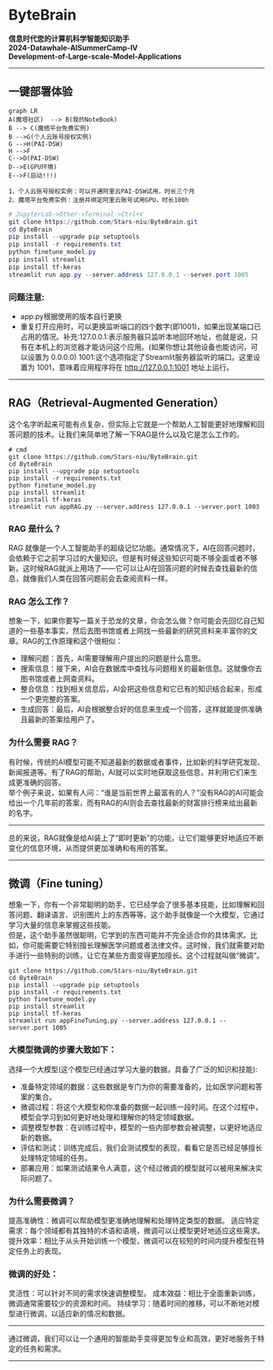 # **ByteBrain**

**信息时代您的计算机科学智能知识助手  
2024-Datawhale-AISummerCamp-IV   
Development-of-Large-scale-Model-Applications**

---

## 一键部署体验

```mermaid
graph LR
A(魔塔社区)  --> B(我的NoteBook)
B --> C(魔搭平台免费实例)
B -->G(个人云账号授权实例)
G -->H(PAI-DSW)
H -->F
C-->D(PAI-DSW)
D-->E(GPU环境)
E-->F(启动!!!)
```

`1、个人云账号授权实例：可以开通阿里云PAI-DSW试用，时长三个月`  
`2、魔塔平台免费实例：注册并绑定阿里云账号试用GPU，时长100h`

```powershell
# JupyterLab->Other->Terminal->Ctrl+V
git clone https://github.com/Stars-niu/ByteBrain.git
cd ByteBrain
pip install --upgrade pip setuptools
pip install -r requirements.txt
python finetune_model.py
pip install streamlit
pip install tf-keras
streamlit run app.py --server.address 127.0.0.1 --server.port 1005
```

### 问题注意:
- app.py根据使用的版本自行更换
- 重复打开应用时，可以更换监听端口的四个数字(即1001)，如果出现某端口已占用的情况。补充:127.0.0.1:表示服务器只监听本地回环地址，也就是说，只有在本机上的浏览器才能访问这个应用。(如果你想让其他设备也能访问，可以设置为 0.0.0.0) 1001:这个选项指定了Streamlit服务器监听的端口。这里设置为 1001，意味着应用程序将在 http://127.0.0.1:1001 地址上运行。

---

## RAG（Retrieval-Augmented Generation）  
这个名字听起来可能有点复杂，但实际上它就是一个帮助人工智能更好地理解和回答问题的技术。让我们来简单地了解一下RAG是什么以及它是怎么工作的。

```
# cmd
git clone https://github.com/Stars-niu/ByteBrain.git
cd ByteBrain
pip install --upgrade pip setuptools
pip install -r requirements.txt
python finetune_model.py
pip install streamlit
pip install tf-keras
streamlit run appRAG.py --server.address 127.0.0.1 --server.port 1003
```

### RAG 是什么？
RAG 就像是一个人工智能助手的超级记忆功能。通常情况下，AI在回答问题时，会依赖于它之前学习过的大量知识。但是有时候这些知识可能不够全面或者不够新。这时候RAG就派上用场了——它可以让AI在回答问题的时候去查找最新的信息，就像我们人类在回答问题前会去查阅资料一样。

### RAG 怎么工作？
想象一下，如果你要写一篇关于恐龙的文章，你会怎么做？你可能会先回忆自己知道的一些基本事实，然后去图书馆或者上网找一些最新的研究资料来丰富你的文章。RAG的工作原理和这个很相似：
 - 理解问题：首先，AI需要理解用户提出的问题是什么意思。
 - 搜索信息：接下来，AI会在数据库中查找与问题相关的最新信息。这就像你去图书馆或者上网查资料。
 - 整合信息：找到相关信息后，AI会把这些信息和它已有的知识结合起来，形成一个更完整的答案。
 - 生成回答：最后，AI会根据整合好的信息来生成一个回答，这样就能提供准确且最新的答案给用户了。

### 为什么需要 RAG？
有时候，传统的AI模型可能不知道最新的数据或者事件，比如新的科学研究发现、新闻报道等。有了RAG的帮助，AI就可以实时地获取这些信息，并利用它们来生成更准确的回答。   
举个例子来说，如果有人问：“谁是当前世界上最富有的人？”没有RAG的AI可能会给出一个几年前的答案，而有RAG的AI则会去查找最新的财富排行榜来给出最新的名字。   

---

总的来说，RAG就像是给AI装上了“即时更新”的功能，让它们能够更好地适应不断变化的信息环境，从而提供更加准确和有用的答案。

---

## 微调（Fine tuning）
想象一下，你有一个非常聪明的助手，它已经学会了很多基本技能，比如理解和回答问题、翻译语言、识别图片上的东西等等。这个助手就像是一个大模型，它通过学习大量的信息来掌握这些技能。  
但是，这个助手虽然很聪明，它学到的东西可能并不完全适合你的具体需求。比如，你可能需要它特别擅长理解医学问题或者法律文件。这时候，我们就需要对助手进行一些特别的训练，让它在某些方面变得更加擅长。这个过程就叫做“微调”。

```
git clone https://github.com/Stars-niu/ByteBrain.git
cd ByteBrain
pip install --upgrade pip setuptools
pip install -r requirements.txt
python finetune_model.py
pip install streamlit
pip install tf-keras
streamlit run appFineTuning.py --server.address 127.0.0.1 --server.port 1005
```

### 大模型微调的步骤大致如下：
选择一个大模型(这个模型已经通过学习大量的数据，具备了广泛的知识和技能):
 - 准备特定领域的数据：这些数据是专门为你的需要准备的，比如医学问题和答案的集合。
 - 微调过程：将这个大模型和你准备的数据一起训练一段时间。在这个过程中，模型会学习到如何更好地处理和理解你的特定领域数据。
 - 调整模型参数：在训练过程中，模型的一些内部参数会被调整，以更好地适应新的数据。
 - 评估和测试：训练完成后，我们会测试模型的表现，看看它是否已经足够擅长处理特定领域的任务。
 - 部署应用：如果测试结果令人满意，这个经过微调的模型就可以被用来解决实际问题了。

### 为什么需要微调？
提高准确性：微调可以帮助模型更准确地理解和处理特定类型的数据。
适应特定需求：每个领域都有其独特的术语和语境，微调可以让模型更好地适应这些需求。
提升效率：相比于从头开始训练一个模型，微调可以在较短的时间内提升模型在特定任务上的表现。

### 微调的好处：
灵活性：可以针对不同的需求快速调整模型。
成本效益：相比于全面重新训练，微调通常需要较少的资源和时间。
持续学习：随着时间的推移，可以不断地对模型进行微调，以适应新的情况和数据。

---

通过微调，我们可以让一个通用的智能助手变得更加专业和高效，更好地服务于特定的任务和需求。

---
